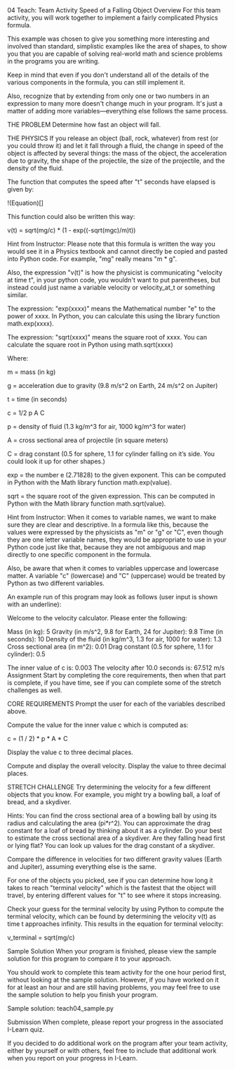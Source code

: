 04 Teach: Team Activity
Speed of a Falling Object
Overview
For this team activity, you will work together to implement a fairly complicated Physics formula.

This example was chosen to give you something more interesting and involved than standard, simplistic examples like the area of shapes, to show you that you are capable of solving real-world math and science problems in the programs you are writing.

Keep in mind that even if you don't understand all of the details of the various components in the formula, you can still implement it.

Also, recognize that by extending from only one or two numbers in an expression to many more doesn't change much in your program. It's just a matter of adding more variables—everything else follows the same process.

THE PROBLEM
Determine how fast an object will fall.

THE PHYSICS
If you release an object (ball, rock, whatever) from rest (or you could throw it) and let it fall through a fluid, the change in speed of the object is affected by several things: the mass of the object, the acceleration due to gravity, the shape of the projectile, the size of the projectile, and the density of the fluid.

The function that computes the speed after "t" seconds have elapsed is given by:

!(Equation)[]

This function could also be written this way:

v(t) = sqrt(mg/c) * (1 - exp((-sqrt(mgc)/m)t))

Hint from Instructor:
Please note that this formula is written the way you would see it in a Physics textbook and cannot directly be copied and pasted into Python code. For example, "mg" really means "m * g".

Also, the expression "v(t)" is how the physicist is communicating "velocity at time t", in your python code, you wouldn't want to put parentheses, but instead could just name a variable velocity or velocity_at_t or something similar.

The expression: "exp(xxxx)" means the Mathematical number "e" to the power of xxxx. In Python, you can calculate this using the library function math.exp(xxxx).

The expression: "sqrt(xxxx)" means the square root of xxxx. You can calculate the square root in Python using math.sqrt(xxxx)

Where:

m = mass (in kg)

g = acceleration due to gravity (9.8 m/s^2 on Earth, 24 m/s^2 on Jupiter)

t = time (in seconds)

c = 1/2 p A C

p = density of fluid (1.3 kg/m^3 for air, 1000 kg/m^3 for water)

A = cross sectional area of projectile (in square meters)

C = drag constant (0.5 for sphere, 1.1 for cylinder falling on it’s side. You could look it up for other shapes.)

exp = the number e (2.71828) to the given exponent. This can be computed in Python with the Math library function math.exp(value).

sqrt = the square root of the given expression. This can be computed in Python with the Math library function math.sqrt(value).

Hint from Instructor:
When it comes to variable names, we want to make sure they are clear and descriptive. In a formula like this, because the values were expressed by the physicists as "m" or "g" or "C", even though they are one letter variable names, they would be appropriate to use in your Python code just like that, because they are not ambiguous and map directly to one specific component in the formula.

Also, be aware that when it comes to variables uppercase and lowercase matter. A variable "c" (lowercase) and "C" (uppercase) would be treated by Python as two different variables.

An example run of this program may look as follows (user input is shown with an underline):


Welcome to the velocity calculator. Please enter the following:

Mass (in kg): 5
Gravity (in m/s^2, 9.8 for Earth, 24 for Jupiter): 9.8
Time (in seconds): 10
Density of the fluid (in kg/m^3, 1.3 for air, 1000 for water): 1.3
Cross sectional area (in m^2): 0.01
Drag constant (0.5 for sphere, 1.1 for cylinder): 0.5

The inner value of c is: 0.003
The velocity after 10.0 seconds is: 67.512 m/s
Assignment
Start by completing the core requirements, then when that part is complete, if you have time, see if you can complete some of the stretch challenges as well.

CORE REQUIREMENTS
Prompt the user for each of the variables described above.

Compute the value for the inner value c which is computed as:

c = (1 / 2) * p * A * C

Display the value c to three decimal places.

Compute and display the overall velocity. Display the value to three decimal places.

STRETCH CHALLENGE
Try determining the velocity for a few different objects that you know. For example, you might try a bowling ball, a loaf of bread, and a skydiver.

Hints: You can find the cross sectional area of a bowling ball by using its radius and calculating the area (pi*r^2). You can approximate the drag constant for a loaf of bread by thinking about it as a cylinder. Do your best to estimate the cross sectional area of a skydiver. Are they falling head first or lying flat? You can look up values for the drag constant of a skydiver.

Compare the difference in velocities for two different gravity values (Earth and Jupiter), assuming everything else is the same.

For one of the objects you picked, see if you can determine how long it takes to reach "terminal velocity" which is the fastest that the object will travel, by entering different values for "t" to see where it stops increasing.

Check your guess for the terminal velocity by using Python to compute the terminal velocity, which can be found by determining the velocity v(t) as time t approaches infinity. This results in the equation for terminal velocity:

v_terminal = sqrt(mg/c)

Sample Solution
When your program is finished, please view the sample solution for this program to compare it to your approach.

You should work to complete this team activity for the one hour period first, without looking at the sample solution. However, if you have worked on it for at least an hour and are still having problems, you may feel free to use the sample solution to help you finish your program.

Sample solution: teach04_sample.py

Submission
When complete, please report your progress in the associated I-Learn quiz.

If you decided to do additional work on the program after your team activity, either by yourself or with others, feel free to include that additional work when you report on your progress in I-Learn.